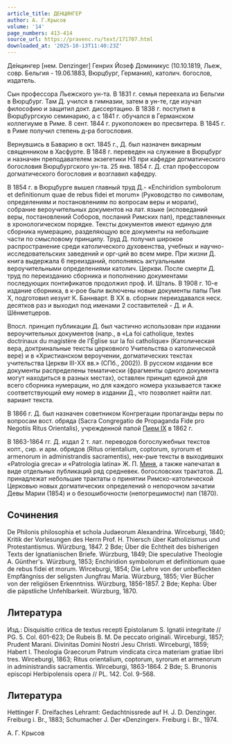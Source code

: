 ```yaml
---
article_title: ДЕНЦИНГЕР
author: А. Г.Крысов
volume: '14'
page_numbers: 413-414
source_url: https://pravenc.ru/text/171707.html
downloaded_at: '2025-10-13T11:40:23Z'
---
```


Де́нцингер [нем. Denzinger] Генрих Йозеф Доминикус (10.10.1819, Льеж, совр. Бельгия - 19.06.1883, Вюрцбург, Германия), католич. богослов, издатель.

Сын профессора Льежского ун-та. В 1831 г. семья переехала из Бельгии в Вюрцбург. Там Д. учился в гимназии, затем в ун-те, где изучал философию и защитил докт. диссертацию. В 1838 г. поступил в Вюрцбургскую семинарию, а с 1841 г. обучался в Германском коллегиуме в Риме. 8 сент. 1844 г. рукоположен во пресвитера. В 1845 г. в Риме получил степень д-ра богословия.

Вернувшись в Баварию в окт. 1845 г., Д. был назначен викарным священником в Хасфурте. В 1848 г. переведен на служение в Вюрцбург и назначен преподавателем экзегетики НЗ при кафедре догматического богословия Вюрцбургского ун-та. 25 янв. 1854 г. Д. стал профессором догматического богословия и возглавил кафедру.

В 1854 г. в Вюрцбурге вышел главный труд Д.- «Enchiridion symbolorum et definitionum quae de rebus fidei et morum» (Руководство по символам, определениям и постановлениям по вопросам веры и морали), собрание вероучительных документов на лат. языке (исповеданий веры, постановлений Соборов, посланий Римских пап), представленных в хронологическом порядке. Тексты документов имеют единую для сборника нумерацию, разделяющую все документы на небольшие части по смысловому принципу. Труд Д. получил широкое распространение среди католического духовенства, учебных и научно-исследовательских заведений и орг-ций во всем мире. При жизни Д. книга выдержала 6 переизданий, пополняясь актуальными вероучительными определениями католич. Церкви. После смерти Д. труд по переизданию сборника и пополнению документами последующих понтификатов продолжил проф. И. Шталь. В 1908 г. 10-е издание сборника, в к-рое были включены новые документы папы Пия X, подготовил иезуит К. Баннварт. В ХХ в. сборник переиздавался неск. десятков раз и выходил под именами 2 составителей - Д. и А. Шёнметцеров.

Впосл. принцип публикации Д. был частично использован при издании вероучительных документов (напр., в «La foi catholique, textes doctrinaux du magistère de l'Église sur la foi catholique» (Католическая вера, доктринальные тексты церковного Учительства о католической вере) и в «Христианском вероучении, догматических текстах учительства Церкви III-ХХ вв.» (СПб., 2002)). В русском издании все документы распределены тематически (фрагменты одного документа могут находиться в разных местах), оставлен принцип единой для всего сборника нумерации, но для каждого номера указывается также соответствующий ему номер в издании Д., что позволяет найти лат. вариант текста.

В 1866 г. Д. был назначен советником Конгрегации пропаганды веры по вопросам вост. обряда (Sacra Congregatio de Propaganda Fide pro Negotiis Ritus Orientalis), учрежденной папой [Пием IX](<https://pravenc.ru/text/Пий IX.html>) в 1862 г.

В 1863-1864 гг. Д. издал 2 т. лат. переводов богослужебных текстов копт., сир. и арм. обрядов (Ritus orientalium, coptorum, syrorum et armenorum in administrandis sacramentis), нек-рые тексты в выходивших «Patrologia greca» и «Patrologia latina» Ж. П. [Миня](https://pravenc.ru/text/Минь.html), а также напечатал в виде отдельных публикаций ряд средневек. богословских трактатов. Д. принадлежат небольшие трактаты о принятии Римско-католической Церковью новых догматических определений о непорочном зачатии Девы Марии (1854) и о безошибочности (непогрешимости) пап (1870).

## Сочинения

De Philonis philosophia et schola Judaeorum Alexandrina. Wirceburgi, 1840; Kritik der Vorlesungen des Herrn Prof. H. Thiersch über Katholizismus und Protestantismus. Würzburg, 1847. 2 Bde; Über die Echtheit des bisherigen Texts der Ignatianischen Briefe. Würzburg, 1849; Die speculative Theologie A. Günther's. Würzburg, 1853; Enchiridion symbolorum et definitionum quae de rebus fidei et morum. Wirceburgi, 1854; Die Lehre von der unbefleckten Empfängniss der seligsten Jungfrau Maria. Würzburg, 1855; Vier Bücher von der religiösen Erkenntniss. Würzburg, 1856-1857. 2 Bde; Kepha: Über die päpstliche Unfehlbarkeit. Würzburg, 1870.

## Литература

Изд.: Disquisitio critica de textus recepti Epistolarum S. Ignatii integritate // PG. 5. Col. 601-623; De Rubeis B. M. De peccato originali. Wirceburgi, 1857; Prudent Marani. Divinitas Domini Nostri Jesu Christi. Wirceburgi, 1859; Habert I. Theologia Graecorum Patrum vindicata circa materiam gratiae libri tres. Wirceburgi, 1863; Ritus orientalium, coptorum, syrorum et armenorum in administrandis sacramentis. Wirceburgi, 1863-1864. 2 Bde; S. Brunonis episcopi Herbipolensis opera // PL. 142. Col. 9-568.

## Литература

Hettinger F. Dreifaches Lehramt: Gedachtnissrede auf H. J. D. Denzinger. Freiburg i. Br., 1883; Schumacher J. Der «Denzinger». Freiburg i. Br., 1974.

А. Г.  Крысов
